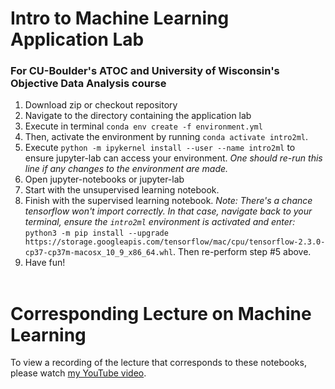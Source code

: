 # Intro to Machine Learning Application Lab
### For CU-Boulder's ATOC and University of Wisconsin's Objective Data Analysis course

1. Download zip or checkout repository
2. Navigate to the directory containing the application lab
3. Execute in terminal `conda env create -f environment.yml`
4. Then, activate the environment by running `conda activate intro2ml`. 
5. Execute `python -m ipykernel install --user --name intro2ml` to ensure jupyter-lab can access your environment. *One should re-run this line if any changes to the environment are made.*
6. Open jupyter-notebooks or jupyter-lab
7. Start with the unsupervised learning notebook. 
8. Finish with the supervised learning notebook. *Note: There's a chance tensorflow won't import correctly. In that case, navigate back to your terminal, ensure the `intro2ml` environment is activated and enter:* `python3 -m pip install --upgrade https://storage.googleapis.com/tensorflow/mac/cpu/tensorflow-2.3.0-cp37-cp37m-macosx_10_9_x86_64.whl`. Then re-perform step #5 above.
9. Have fun!
<br><br>
# Corresponding Lecture on Machine Learning
To view a recording of the lecture that corresponds to these notebooks, please watch [my YouTube video](https://youtu.be/D3iPohiVv3I).
